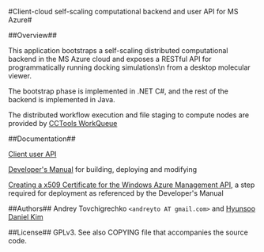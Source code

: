 #Client-cloud self-scaling computational backend and user API for MS Azure#

##Overview##

This application bootstraps a self-scaling distributed computational backend in the MS Azure cloud
and exposes a RESTful API for programmatically running docking simulations\n
from a desktop molecular viewer.

The bootstrap phase is implemented in .NET C#, and the rest of the backend is implemented in Java.

The distributed workflow execution and file staging to compute nodes are provided by [CCTools WorkQueue](http://ccl.cse.nd.edu/software/)

##Documentation##

[Client user API](/andreyto/proddl-c/src/master/UserManual.md)

[Developer's Manual](/andreyto/proddl-c/src/master/DeveloperManual.txt) for building, deploying and modifying

[Creating a x509 Certificate for the Windows Azure Management API](/andreyto/proddl-c/src/master/CreatingJavaCertificate.html), a step required for deployment as referenced by the Developer's Manual

##Authors##
Andrey Tovchigrechko `<andreyto AT gmail.com>` and [Hyunsoo Daniel Kim](https://www.linkedin.com/pub/hyunsoo-daniel-kim/14/1a5/166)

##License##
GPLv3. See also COPYING file that accompanies the source code.